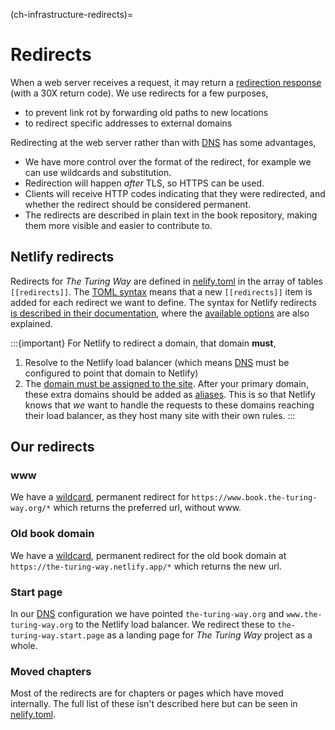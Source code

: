(ch-infrastructure-redirects)=
# Redirects

When a web server receives a request, it may return a [redirection response](https://developer.mozilla.org/en-US/docs/Web/HTTP/Reference/Status#redirection_messages) (with a 30X return code).
We use redirects for a few purposes,

- to prevent link rot by forwarding old paths to new locations
- to redirect specific addresses to external domains

Redirecting at the web server rather than with [DNS](#ch-infrastructure-dns) has some advantages,

- We have more control over the format of the redirect, for example we can use wildcards and substitution.
- Redirection will happen _after_ TLS, so HTTPS can be used.
- Clients will receive HTTP codes indicating that they were redirected, and whether the redirect should be considered permanent.
- The redirects are described in plain text in the book repository, making them more visible and easier to contribute to.

## Netlify redirects

Redirects for _The Turing Way_ are defined in [nelify.toml](https://github.com/the-turing-way/the-turing-way/blob/main/netlify.toml) in the array of tables `[[redirects]]`.
The [TOML syntax](https://toml.io/en/v1.0.0#array-of-tables) means that a new `[[redirects]]` item is added for each redirect we want to define.
The syntax for Netlify redirects [is described in their documentation](https://docs.netlify.com/routing/redirects/#syntax-for-the-netlify-configuration-file), where the [available options](https://docs.netlify.com/routing/redirects/redirect-options) are also explained.

:::{important}
For Netlify to redirect a domain, that domain **must**,

1. Resolve to the Netlify load balancer (which means [DNS](#ch-infrastructure-dns) must be configured to point that domain to Netlify)
2. The [domain must be assigned to the site](https://docs.netlify.com/routing/redirects/redirect-options/#domain-level-redirects).
   After your primary domain, these extra domains should be added as [aliases](https://docs.netlify.com/domains/configure-domains/add-a-domain-alias/).
   This is so that Netlify knows that _we_ want to handle the requests to these domains reaching their load balancer, as they host many site with their own rules.
:::

## Our redirects

### www

We have a [wildcard](https://docs.netlify.com/routing/redirects/redirect-options/#splats), permanent redirect for `https://www.book.the-turing-way.org/*` which returns the preferred url, without www.

### Old book domain

We have a [wildcard](https://docs.netlify.com/routing/redirects/redirect-options/#splats), permanent redirect for the old book domain at `https://the-turing-way.netlify.app/*` which returns the new url.

### Start page

In our [DNS](#ch-infrastructure-dns) configuration we have pointed `the-turing-way.org` and `www.the-turing-way.org` to the Netlify load balancer. We redirect these to `the-turing-way.start.page` as a landing page for _The Turing Way_ project as a whole.

### Moved chapters

Most of the redirects are for chapters or pages which have moved internally.
The full list of these isn't described here but can be seen in [nelify.toml](https://github.com/the-turing-way/the-turing-way/blob/main/netlify.toml).
